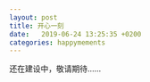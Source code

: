 ```yaml
---
layout: post
title: 开心一刻
date:   2019-06-24 13:25:35 +0200
categories: happymements
---
```


还在建设中，敬请期待……